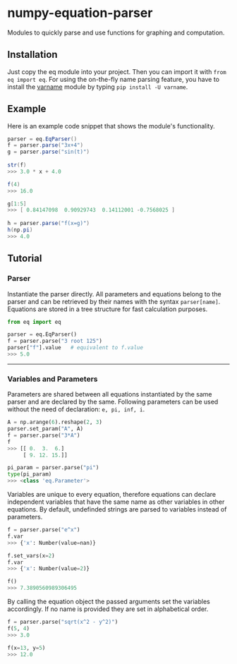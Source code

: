 # numpy-equation-parser
Modules to quickly parse and use functions for graphing and computation.

## Installation
Just copy the eq module into your project. Then you can import it with `from eq import eq`.
For using the on-the-fly name parsing feature, you have to install
the [varname](https://github.com/pwwang/python-varname) module by 
typing `pip install -U varname`.

## Example
Here is an example code snippet that shows the module's functionality.

```java
parser = eq.EqParser()
f = parser.parse("3x+4")
g = parser.parse("sin(t)")
	
str(f)
>>> 3.0 * x + 4.0

f(4)
>>> 16.0

g[1:5]
>>> [ 0.84147098  0.90929743  0.14112001 -0.7568025 ]
	
h = parser.parse("f(x=g)")
h(np.pi)
>>> 4.0
```

## Tutorial

### Parser
Instantiate the parser directly. All parameters and equations belong to the parser and can 
be retrieved by their names with the syntax `parser[name]`. Equations are stored in a tree structure 
for fast calculation purposes.
```python
from eq import eq

parser = eq.EqParser()
f = parser.parse("3 root 125")
parser["f"].value	# equivalent to f.value
>>> 5.0
```

_____________________________

### Variables and Parameters
Parameters are shared between all equations instantiated by the same parser and are
declared by the same. Following parameters can be used without the need of declaration: `e, pi, inf, i`.
```python
A = np.arange(6).reshape(2, 3)
parser.set_param("A", A)
f = parser.parse("3*A")
f
>>> [[ 0.  3.  6.]
     [ 9. 12. 15.]]

pi_param = parser.parse("pi")
type(pi_param)
>>> <class 'eq.Parameter'>
```

Variables are unique to every equation, therefore equations can declare independent variables 
that have the same name as other variables in other equations. By default, undefinded strings 
are parsed to variables instead of parameters.
```python
f = parser.parse("e^x")
f.var
>>> {'x': Number(value=nan)}

f.set_vars(x=2)
f.var
>>> {'x': Number(value=2)}

f()
>>> 7.3890560989306495
```
By calling the equation object the passed arguments set the variables accordingly. If no name 
is provided they are set in alphabetical order.
```python
f = parser.parse("sqrt(x^2 - y^2)")
f(5, 4)
>>> 3.0

f(x=13, y=5)
>>> 12.0
```

